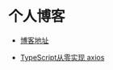 # 个人博客

- [博客地址](https://frontdream.github.io/Blogs/)

- [TypeScript从零实现 axios](https://frontdream.github.io/ts-axios-doc/)

